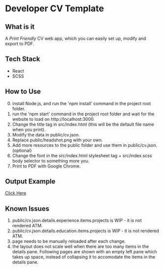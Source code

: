 # Developer CV Template

## What is it
A *Print Friendly* CV web app, which you can easily set up, modify and export to PDF.

## Tech Stack
- React
- SCSS

## How to Use
0) install Node.js, and run the 'npm install' command in the project root folder.
1) run the 'npm start' command in the project root folder and wait for the website to load on http://localhost:3000.
3) Change the title tag in src/index.html (this will be the default file name when you print).
4) Modify the data in public/cv.json.
5) Replace public/headshot.png with your own.
6) Add more resources to the public folder and use them in public/cv.json. (optional)
7) Change the font in the src/index.html stylesheet tag + src/index.scss body selector to something more you.
8) Print to PDF with Google Chrome.

## Output Example
[Click Here](https://github.com/EyalPerry/dev-cv/blob/master/output-example.pdf)

## Known Issues
1) public/cv.json.details.experience.items.projects is WIP - it is not rendered ATM.
2) public/cv.json.details.education.items.projects is WIP - it is not rendered ATM.
3) page needs to be manually reloaded after each change.
4) the layout does not scale well when there are too many items in the details pane. Following pages are shown with an empty left pane which takes up space, instead of collapsing it to accomodate the items in the details pane.
